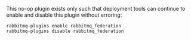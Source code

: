 This no-op plugin exists only such that deployment tools can continue to enable and disable this plugin without erroring:

```
rabbitmq-plugins enable rabbitmq_federation
rabbitmq-plugins disable rabbitmq_federation
```
